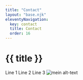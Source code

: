 ```yaml
---
title: "Contact"
layout: "base.njk"
eleventyNavigation:
  key: contact
  title: Contact
  order: 16
---
```



<h1>{{ title }}</h1>

Line 1
Line 2
Line 3
![mein alt-text](/images/2021-02-20_082753.jpg)
